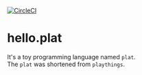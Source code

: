 [![CircleCI](https://circleci.com/gh/JPNYKW/plat.svg?style=svg)](https://circleci.com/gh/JPNYKW/plat)

# hello.plat
It's a toy programming language named `plat`.  
The `plat` was shortened from `playthings`.  

